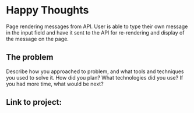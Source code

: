 # Happy Thoughts

Page rendering messages from API. User is able to type their own message in the input field and have it sent to the API for re-rendering and display of the message on the page.

## The problem

Describe how you approached to problem, and what tools and techniques you used to solve it. How did you plan? What technologies did you use? If you had more time, what would be next?

## Link to project: